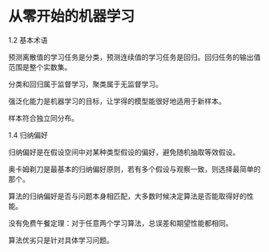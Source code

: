 # 从零开始的机器学习
1.2 基本术语

预测离散值的学习任务是分类，预测连续值的学习任务是回归。回归任务的输出值范围是整个实数集。

分类和回归属于监督学习，聚类属于无监督学习。

强泛化能力是机器学习的目标，让学得的模型能很好地适用于新样本。

样本符合独立同分布。

1.4 归纳偏好

归纳偏好是在假设空间中对某种类型假设的偏好，避免随机抽取等效假设。

奥卡姆剃刀是最基本的归纳偏好原则，若有多个假设与观察一致，则选择最简单的那个。

算法的归纳偏好是否与问题本身相匹配，大多数时候决定算法是否能取得好的性能。

没有免费午餐定理：对于任意两个学习算法，总误差和期望性能都相同。

算法优劣只是针对具体学习问题。

